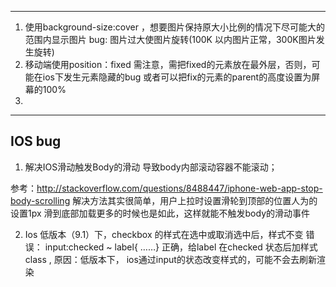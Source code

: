 ----------------



1. 使用background-size:cover ，想要图片保持原大小比例的情况下尽可能大的范围内显示图片
bug: 图片过大使图片旋转(100K 以内图片正常，300K图片发生旋转)
2. 移动端使用position：fixed 需注意，需把fixed的元素放在最外层，否则，可能在ios下发生元素隐藏的bug
或者可以把fix的元素的parent的高度设置为屏幕的100%
3.


-------------------------------
## IOS bug ##
1. 解决IOS滑动触发Body的滑动
导致body内部滚动容器不能滚动；

参考：http://stackoverflow.com/questions/8488447/iphone-web-app-stop-body-scrolling
解决方法其实很简单，用户上拉时设置滑轮到顶部的位置人为的设置1px
滑到底部加载更多的时候也是如此，这样就能不触发body的滑动事件

2. Ios 低版本（9.1）下，checkbox 的样式在选中或取消选中后，样式不变
错误： input:checked ~ label{ ……}
正确，给label 在checked 状态后加样式class ,
原因：低版本下， ios通过input的状态改变样式的，可能不会去刷新渲染
